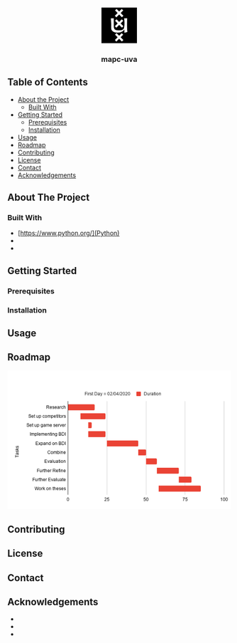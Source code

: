 <!-- PROJECT SHIELDS -->
<!--
*** I'm using markdown "reference style" links for readability.
*** Reference links are enclosed in brackets [ ] instead of parentheses ( ).
*** See the bottom of this document for the declaration of the reference variables
*** for contributors-url, forks-url, etc. This is an optional, concise syntax you may use.
*** https://www.markdownguide.org/basic-syntax/#reference-style-links
-->

<!-- [![Contributors][contributors-shield]][contributors-url]
[![Issues][issues-shield]][issues-url] -->



<!-- PROJECT LOGO -->
<br />
<p align="center">
  <a href="https://github.com/DanielPerezJensen/mapc-uva">
    <img src="images/logo.png" alt="Logo" width="80" height="80">
  </a>

  <h3 align="center">mapc-uva</h3>

<!--   <p align="center">
    <br />
    <a href="https://github.com/github_username/repo"><strong>Explore the docs »</strong></a>
    <br />
    <br />
    <a href="https://github.com/github_username/repo">View Demo</a>
    ·
    <a href="https://github.com/github_username/repo/issues">Report Bug</a>
    ·
    <a href="https://github.com/github_username/repo/issues">Request Feature</a>
  </p> -->
</p>



<!-- TABLE OF CONTENTS -->
## Table of Contents

* [About the Project](#about-the-project)
  * [Built With](#built-with)
* [Getting Started](#getting-started)
  * [Prerequisites](#prerequisites)
  * [Installation](#installation)
* [Usage](#usage)
* [Roadmap](#roadmap)
* [Contributing](#contributing)
* [License](#license)
* [Contact](#contact)
* [Acknowledgements](#acknowledgements)



<!-- ABOUT THE PROJECT -->
## About The Project


### Built With

* [https://www.python.org/](Python)
* []()
* []()



<!-- GETTING STARTED -->
## Getting Started


### Prerequisites


### Installation


<!-- USAGE EXAMPLES -->
## Usage


<!-- ROADMAP -->
## Roadmap
<p align="center">
  <img src="images/Roadmap.png" alt="Logo">
</p>


<!-- CONTRIBUTING -->
## Contributing



<!-- LICENSE -->
## License



<!-- CONTACT -->
## Contact

<!-- Your Name - [@twitter_handle](https://twitter.com/twitter_handle) - email

Project Link: [https://github.com/DanielPerezJensen/mapc-uva](https://github.com/DanielPerezJensen/mapc-uva)
 -->


<!-- ACKNOWLEDGEMENTS -->
## Acknowledgements

* []()
* []()
* []()


<!-- MARKDOWN LINKS & IMAGES -->
<!-- https://www.markdownguide.org/basic-syntax/#reference-style-links -->
[contributors-shield]: https://img.shields.io/github/contributors/DanielPerezJensen/mapc-uva.svg?style=flat-square
[contributors-url]: https://github.com/DanielPerezJensen/mapc-uva/graphs/contributors
[issues-shield]: https://img.shields.io/github/issues/DanielPerezJensen/mapc-uva.svg?style=flat-square
[issues-url]: https://github.com/DanielPerezJensen/mapc-uva/issues

